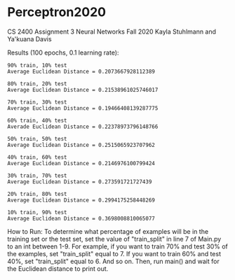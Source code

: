 # Perceptron2020
CS 2400 Assignment 3 Neural Networks Fall 2020
Kayla Stuhlmann and Ya'kuana Davis


Results (100 epochs, 0.1 learning rate):

	90% train, 10% test
	Average Euclidean Distance = 0.2073667928112389

	80% train, 20% test
	Average Euclidean Distance = 0.21538961025746017

	70% train, 30% test
	Average Euclidean Distance = 0.19466408139287775

	60% train, 40% test
	Averade Euclidean Distance = 0.22378973796148766

	50% train, 50% test
	Average Euclidean Distance = 0.2515065923707962

	40% train, 60% test
	Average Euclidean Distance = 0.2146976100799424

	30% train, 70% test
	Average Euclidean Distance = 0.273591721727439

	20% train, 80% test
	Average Euclidean Distance = 0.2994175258448269

	10% train, 90% test
	Average Euclidean Distance = 0.3698008810065077

How to Run:
	To determine what percentage of examples will be in the training set or the test set,
	set the value of "train_split" in line 7 of Main.py to an int between 1-9. For example, if you want to train 70% and test
	30% of the examples, set "train_split" equal to 7. If you want to train 60% and test 40%, set "train_split"
	equal to 6. And so on. Then, run main() and wait for the Euclidean distance to print out.